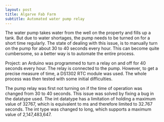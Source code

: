 ```yaml
---
layout: post
title: Algarve Fab Farm
subtitle: Automated water pump relay
---
```


The water pump takes water from the well on the property and fills up a tank. But due to water shortages, the pump needs to be turned on for a short time regularly. The state of dealing with this issue, is to manually turn on the pump for about 30 to 40 seconds every hour. This can become quite cumbersome, so a better way is to automate the entire process. 

Project: an Arduino was programmed to turn a relay on and off for 40 seconds every hour. The relay is connected to the pump. However, to get a precise measure of time, a DS1302 RTC module was used. The whole process was then tested with some initial difficulties.

The pump relay was first not turning on if the time of operation was changed from 30 to 40 seconds. This issue was solved by fixing a bug in the datatype used. The int datatype has a limitation of holding a maximum value of 32767, which is equivalent to ms and therefore limited to 32.767 seconds. The int type was changed to long, which supports a maximum value of 2,147,483,647.


